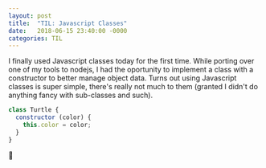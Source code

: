 ```yaml
---
layout: post
title:  "TIL: Javascript Classes"
date:   2018-06-15 23:40:00 -0000
categories: TIL
---
```

I finally used Javascript classes today for the first time. While porting over one of my tools to nodejs, I had the oportunity to implement a class with a constructor to better manage object data. Turns out using Javascript classes is super simple, there's really not much to them (granted I didn't do anything fancy with sub-classes and such).

```js
class Turtle {
  constructor (color) {
    this.color = color;
  }
}
```

💚